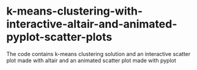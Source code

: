 # k-means-clustering-with-interactive-altair-and-animated-pyplot-scatter-plots


The code contains k-means clustering solution and an interactive scatter plot made with altair and an animated scatter plot made with pyplot
